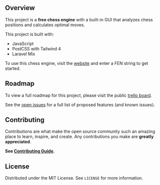 ## Overview

This project is a **free chess engine** with a built-in GUI that analyzes chess positions and calculates optimal moves.

This project is built with:

- JavaScript
- PostCSS with Tailwind 4
- Laravel Mix

To use this chess engine, visit the [website](https://dalton-f.github.io/chess-engine/) and enter a FEN string to get started.

## Roadmap

To view a full roadmap for this project, please visit the public [trello board](https://trello.com/b/dl1cTb4U/chess-engine).

See the [open issues](https://github.com/dalton-f/chess-engine/issues) for a full list of proposed features (and known issues).

## Contributing

Contributions are what make the open source community such an amazing place to learn, inspire, and create. Any contributions you make are **greatly appreciated**.

**See [Contributing Guide](CONTRIBUTING.md).**

## License

Distributed under the MIT License. See `LICENSE` for more information.

